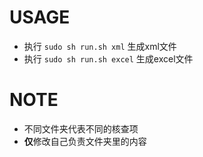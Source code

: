 # USAGE
- 执行 ` sudo sh run.sh xml ` 生成xml文件
- 执行 ` sudo sh run.sh excel ` 生成excel文件

# NOTE
- 不同文件夹代表不同的核查项
- **仅**修改自己负责文件夹里的内容

